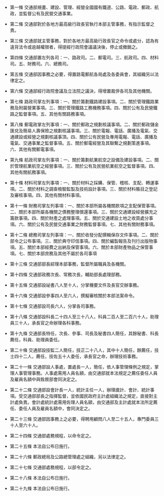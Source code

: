 * 第一條 交通部規畫、建設、管理、經營全國國有鐵道、公路、電政、郵政、航政，並監督公有及民營交通事業。

* 第二條 交通部對於各地方最高級行政長官執行本部主管事務，有指示監督之責。

* 第三條 交通部就主管事務，對於各地方最高級行政長官之命令或處分，認為有違背法令或逾越權限者，得提經行政院會議議決後，停止或撤銷之。

* 第四條 交通部置左列各司：一、路政司。二、郵電司。三、航政司。四、材料司。五、財務司。六、總務司。

* 第五條 交通部因事務之必要，得置路電郵航各局處及各委員會，其組織另以法律定之。

* 第六條 交通部經行政院會議及立法院之議決，得增置裁併各司及其他機關。

* 第七條 路政司掌左列事項：一、關於籌劃鐵路建設事項。二、關於管理鐵路業務及附屬營業事項。三、關於管理鐵路工務機務事項。四、關於公有及民營鐵路之監督事項。五、其他有關路務事項。

* 第八條 郵電政掌左列事項：一、關於郵政之規劃核議事項。二、關於郵政儲金匯兌及簡易人壽保險之規劃核議事項。三、關於電報、電話、廣播及電氣、交通建設或經營之規劃核議事頂。四、關於公有民營及專用電報、電話、廣播及電氣、交通事業之監督事項。五、關於郵電經營及其聯繫之規劃策進事項。六、其他有關郵電事項。

* 第九條 航政司掌左列事項：一、關於籌劃航業航空之設備及建設事項。二、關於管理航業航空之經營事項。三、關於公有及民營航業航空之監督事項。四、其他有關航務事項。

* 第十條 材料司掌左列事項：一、關於材料之採購、保管、稽核、支配、轉運事項。二、關於材料之調查檢驗監製及技術設計事項。三、關於材料賬目之登記及審核事項。四、其他有關材料事項。

* 第十一條 財務司掌左列事項：一、關於本部所屬各機關款項之支配保管事項。二、關於本部所屬各機關之債務整理償還事項。三、關於交通建設經營擴充之籌款事項。四、關於財產之處理事項。五、關於交通建設土地之收買處分事項。六、關於公有及民營交通事業之財務監督事項。七、其他有關財務事項。

* 第十二條 總務司掌左列事項：一、關於收發分配撰輯保存文件事項。二、關於部令之公布事項。三、關於典守印信事項。四、關於編製報告及刊行出版物事項。五、關於本部經費之出納及保管事項。六、關於本部財產物品之保管事項。七、關於本部庶務及其他不屬於各司事項

* 第十三條 交通部部長綜理本部事務，監督所屬職員及各機關。

* 第十四條 交通部政務次長、常務次長，輔助部長處理部務。

* 第十五條 交通部設祕書八人至十人，分掌機要文件及長官交辦事務。

* 第十六條 交通部設參事四人至六人，撰擬審核關於本部法案命令。

* 第十七條 交通部設司長六人，分掌各司事務。

* 第十八條 交通部設科長二十四人至三十八人，科員二百人至二百六十人，助理員三十人，承長官之命辦理各科事務。

* 第十九條 交通部長特任，次長、參事、司長及秘書四人簡任，其餘秘書、科長薦任，科員、助理員委任。

* 第二十條 交通部設技監二人簡任，技正二十八人，其中十人簡任，餘薦任，技士四十二人，薦任，技佐五十人委任，承長官之命，辦理技術事務。

* 第二十一條 交通部設人事處，置處長一人，簡任，依人事管理條例之規定，掌理人事管理事務。人事處需用人員名額，由交通部就本法規定之薦任委任人員及雇員名額中與銓敘部會同決定之。

* 第二十二條 交通部設會計長一人，統計主任一人，辦理歲計、會計、統計事項。受交通部部長之指揮監督，並依國民政府主計處組織法之規定，直接對主計處負責。會計處統計處需用佐理人員名額，由交通部及主計處就本法所定薦任、委任人員及雇員名額中，會同決定之。

* 第二十三條 交通部因事務上之必要，得聘用顧問八人至二十五人，專門委員三十人至六十人。

* 第二十四條 交通部處務規程，以命令定之。

* 第二十五條 本法自公布日施行。

* 第二十六條 郵政總局及公路總管理處之組織，另以法律定之。

* 第二十七條 交通部處務規程，以部令定之。

* 第二十八條 本法自公布日施行。

* 第二十九條 本法自公布日施行。

